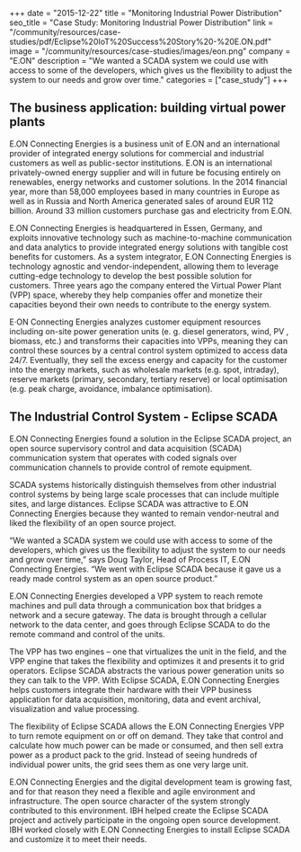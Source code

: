 +++
date = "2015-12-22"
title = "Monitoring Industrial Power Distribution"
seo_title = "Case Study: Monitoring Industrial Power Distribution"
link = "/community/resources/case-studies/pdf/Eclipse%20IoT%20Success%20Story%20-%20E.ON.pdf"
image = "/community/resources/case-studies/images/eon.png"
company = "E.ON"
description = "We wanted a SCADA system we could use with access to some of the developers, which gives us the  flexibility to adjust the system to our needs and grow over time."
categories = ["case_study"]
+++

## The business application: building virtual power plants

E.ON Connecting Energies is a business unit of E.ON and an international provider of integrated energy solutions for commercial and industrial customers as well as public-sector  institutions.  E.ON  is  an  international  privately-owned  energy  supplier  and  will  in  future  be  focusing  entirely  on  renewables,  energy  networks  and  customer solutions. In the 2014 financial year, more than 58,000 employees based in many countries in Europe as well as in Russia and North America generated sales of around EUR 112 billion. Around 33 million customers purchase gas and electricity from E.ON. 

E.ON  Connecting  Energies  is  headquartered  in  Essen,  Germany,  and  exploits  innovative  technology  such  as  machine-to-machine communication and data analytics to  provide  integrated  energy  solutions  with  tangible  cost  benefits  for  customers.  As  a  system  integrator, E.ON  Connecting  Energies  is  technology  agnostic  and  vendor-independent, allowing them to leverage cutting-edge  technology  to  develop  the  best  possible  solution  for  customers.  Three  years  ago  the  company  entered  the  Virtual  Power  Plant  (VPP)  space,  whereby  they  help  companies offer and monetize their capacities beyond their own needs to contribute to the energy system. 

E·ON Connecting Energies analyzes customer equipment resources including on-site power generation units (e. g. diesel generators, wind, PV , biomass, etc.) and transforms their  capacities  into  VPPs,  meaning  they  can  control  these sources by a central control system optimized to access data 24/7. Eventually, they sell the excess energy and capacity for the customer into the energy markets, such  as  wholesale  markets  (e.g.  spot,  intraday),  reserve  markets  (primary,  secondary,  tertiary  reserve)  or  local  optimisation  (e.g.  peak  charge,  avoidance,  imbalance  optimisation).


## The Industrial Control System - Eclipse SCADA

E.ON Connecting Energies found a solution in the Eclipse SCADA project, an open source supervisory control and data acquisition (SCADA) communication system that operates with coded signals over communication channels to provide control of remote equipment. 

SCADA systems historically distinguish themselves from other industrial control systems by being large scale processes that can include multiple sites, and large distances. Eclipse SCADA was attractive to E.ON Connecting Energies because they wanted to remain vendor-neutral and liked the flexibility of an open source project.

“We wanted a SCADA system we could use with access to some of the developers, which gives us the flexibility to adjust the system to our needs and grow over time,” says Doug Taylor, Head of Process IT, E.ON Connecting Energies. “We went with Eclipse SCADA because it gave us a ready made control system as an open source product.”

E.ON Connecting Energies developed a VPP system to reach remote machines and pull data through a communication box that bridges a network and a secure gateway. The data is brought through a cellular network to the data center, and goes through Eclipse SCADA to do the remote command and control of the units.

The VPP has two engines – one that virtualizes the unit in the field, and the VPP engine that takes the flexibility and optimizes it and presents it to grid operators. Eclipse SCADA abstracts the various power generation units so they can talk to the VPP. With Eclipse SCADA, E.ON Connecting Energies helps customers integrate their hardware with their VPP business application for data acquisition, monitoring, data and event archival, visualization and value processing. 

The flexibility of Eclipse SCADA allows the E.ON Connecting Energies VPP to turn remote equipment on or off on demand. They take that control and calculate how much power can be made or consumed, and then sell extra power as a product pack to the grid. Instead of seeing hundreds of individual power units, the grid sees them as one very large unit. 

E.ON Connecting Energies and the digital development team is growing fast, and for that reason they need a flexible and agile environment and infrastructure. The open source character of the system strongly contributed to this environment. IBH helped create the Eclipse SCADA project and actively participate in the ongoing open source development. IBH worked closely with E.ON Connecting Energies to install Eclipse SCADA and customize it to meet their needs.

